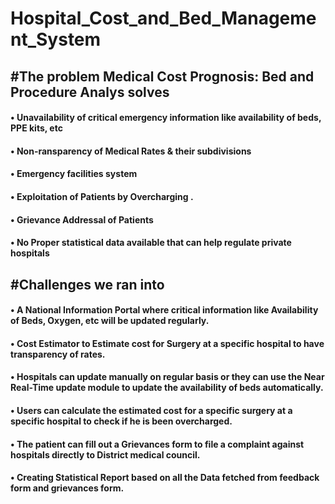 # Hospital_Cost_and_Bed_Management_System


## #The problem Medical Cost Prognosis: Bed and Procedure Analys solves

#### • Unavailability of critical emergency information like availability of beds, PPE kits, etc

#### • Non-ransparency of Medical Rates & their subdivisions

#### • Emergency facilities system

#### • Exploitation of Patients by Overcharging .

#### • Grievance Addressal of Patients

#### • No Proper statistical data available that can help regulate private hospitals



## #Challenges we ran into

#### • A National Information Portal where critical information like Availability of Beds, Oxygen, etc will be updated regularly.

#### • Cost Estimator to Estimate cost for Surgery at a specific hospital to have transparency of rates.

#### • Hospitals can update manually on regular basis or they can use the Near Real-Time update module to update the availability of beds automatically.

#### • Users can calculate the estimated cost for a specific surgery at a specific hospital to check if he is been overcharged.

#### • The patient can fill out a Grievances form to file a complaint against hospitals directly to District medical council.

#### • Creating Statistical Report based on all the Data fetched from feedback form and grievances form.
